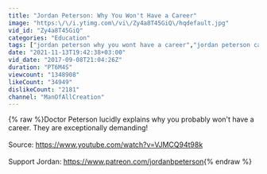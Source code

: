 ```yaml
---
title: "Jordan Peterson: Why You Won't Have a Career"
image: "https:\/\/i.ytimg.com\/vi\/Zy4a8T45GiQ\/hqdefault.jpg"
vid_id: "Zy4a8T45GiQ"
categories: "Education"
tags: ["jordan peterson why you wont have a career","jordan peterson career","jordan peterson you wont have a career"]
date: "2021-11-13T19:42:38+03:00"
vid_date: "2017-09-08T21:04:26Z"
duration: "PT6M4S"
viewcount: "1348908"
likeCount: "34949"
dislikeCount: "2181"
channel: "ManOfAllCreation"
---
```

{% raw %}Doctor Peterson lucidly explains why you probably won't have a career. They are exceptionally demanding!<br /><br />Source: <a rel="nofollow" target="blank" href="https://www.youtube.com/watch?v=VJMCQ94t98k">https://www.youtube.com/watch?v=VJMCQ94t98k</a><br /><br />Support Jordan: <a rel="nofollow" target="blank" href="https://www.patreon.com/jordanbpeterson">https://www.patreon.com/jordanbpeterson</a>{% endraw %}
